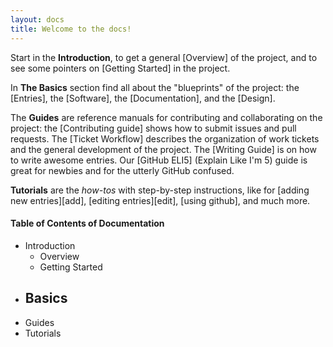 ```yaml
---
layout: docs
title: Welcome to the docs!
---
```

Start in the **Introduction**, to get a general [Overview] of the project, and to see some pointers on [Getting Started] in the project.

In **The Basics** section find all about the "blueprints" of the project: the [Entries], the [Software], the [Documentation], and the [Design].

The **Guides** are reference manuals for contributing and collaborating on the project: the [Contributing guide] shows how to submit issues and pull requests. The [Ticket Workflow] describes the organization of work tickets and the general development of the project. The [Writing Guide] is on how to write awesome entries. Our [GitHub ELI5] (Explain Like I'm 5) guide is great for newbies and for the utterly GitHub confused.

**Tutorials** are the _how-tos_ with step-by-step instructions, like for [adding new entries][add], [editing entries][edit], [using github], and much more.

#### Table of Contents of Documentation

- Introduction
  - Overview
  - Getting Started
- Basics
  -
- Guides
- Tutorials
